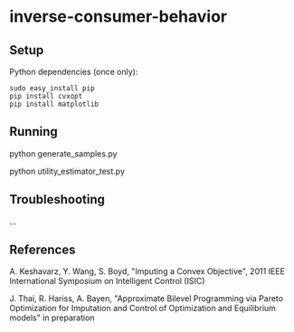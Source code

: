 inverse-consumer-behavior
=========================

Setup
-----
Python dependencies (once only):

    sudo easy_install pip
    pip install cvxopt
    pip install matplotlib

Running
-----
python generate_samples.py

python utility_estimator_test.py

Troubleshooting
--------
...

References
--------

A. Keshavarz, Y. Wang, S. Boyd, "Imputing a Convex Objective", 2011 IEEE International Symposium on Intelligent Control (ISIC)

J. Thai, R. Hariss, A. Bayen, "Approximate Bilevel Programming via Pareto Optimization for Imputation and Control of Optimization and Equilibrium models" in preparation